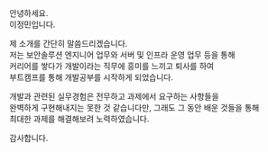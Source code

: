 안녕하세요.  
이정민입니다.

제 소개를 간단히 말씀드리겠습니다.  
저는 보안솔루션 엔지니어 업무와 서버 및 인프라 운영 업무 등을 통해  
커리어를 쌓다가 개발이라는 직무에 흥미를 느끼고 퇴사를 하여  
부트캠프를 통해 개발공부를 시작하게 되었습니다.

개발과 관련된 실무경험은 전무하고 과제에서 요구하는 사항들을  
완벽하게 구현해내지는 못한 것 같습니다만, 그래도 그 동안 배운 것들을 통해  
최대한 과제를 해결해보려 노력하였습니다.

감사합니다.
